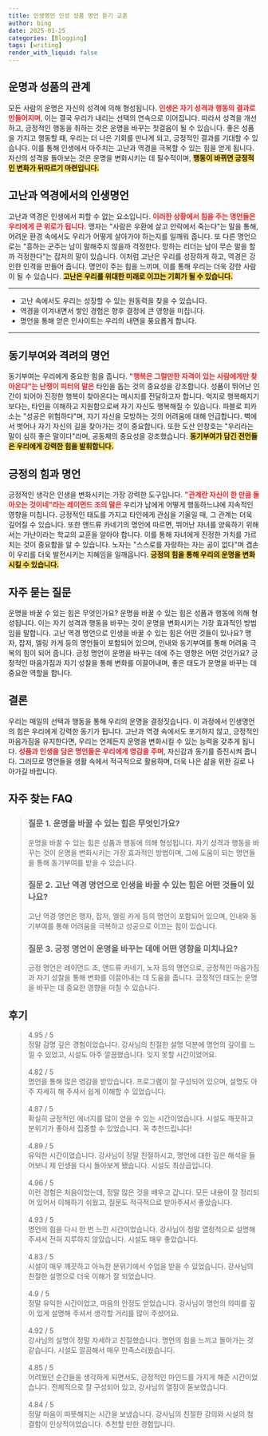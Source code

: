 ```yaml
---
title: 인생명언 인성 성품 명언 듣기 교훈
author: bing
date: 2025-01-25
categories: [Blogging]
tags: [writing]
render_with_liquid: false
---
```



<h2 id='운명과 성품의 관계'>운명과 성품의 관계</h2>

<p>모든 사람의 운명은 자신의 성격에 의해 형성됩니다. <b><span style="color: #ee2323;">인생은 자기 성격과 행동의 결과로 만들어지며</span></b>, 이는 결국 우리가 내리는 선택의 연속으로 이어집니다. 따라서 성격을 개선하고, 긍정적인 행동을 취하는 것은 운명을 바꾸는 첫걸음이 될 수 있습니다. 좋은 성품을 가지고 행동할 때, 우리는 더 나은 기회를 만나게 되고, 긍정적인 결과를 기대할 수 있습니다. 이를 통해 인생에서 마주치는 고난과 역경을 극복할 수 있는 힘을 얻게 됩니다. 자신의 성격을 돌아보는 것은 운명을 변화시키는 데 필수적이며, <b><span style="background-color: #ffe066;">행동이 바뀌면 긍정적인 변화가 뒤따르기 마련입니다.</span></b></p>

<h2 id='고난과 역경에서의 인생명언'>고난과 역경에서의 인생명언</h2>

<p>고난과 역경은 인생에서 피할 수 없는 요소입니다. <b><span style="color: #ee2323;">이러한 상황에서 힘을 주는 명언들은 우리에게 큰 위로가 됩니다.</span></b> 맹자는 "사람은 우환에 살고 안락에서 죽는다"는 말을 통해, 어려운 환경 속에서도 우리가 어떻게 살아가야 하는지를 일깨워 줍니다. 또 다른 명언으로는 "흥하는 군주는 남이 말해주지 않을까 걱정한다. 망하는 리더는 남이 무슨 말을 할까 걱정한다"는 잡저의 말이 있습니다. 이처럼 고난은 우리를 성장하게 하고, 역경은 강인한 인격을 만들어 줍니다. 명언이 주는 힘을 느끼며, 이를 통해 우리는 더욱 강한 사람이 될 수 있습니다. <b><span style="background-color: #ffe066;">고난은 우리를 위대한 미래로 이끄는 기회가 될 수 있습니다.</span></b></p>

<hr />

<ul>
    <li>고난 속에서도 우리는 성장할 수 있는 원동력을 찾을 수 있습니다.</li>
    <li>역경을 이겨내면서 쌓인 경험은 향후 결정에 큰 영향을 미칩니다.</li>
    <li>명언을 통해 얻은 인사이트는 우리의 내면을 풍요롭게 합니다.</li>
</ul>

<hr />

<h2 id='동기부여와 격려의 명언'>동기부여와 격려의 명언</h2>

<p>동기부여는 우리에게 중요한 힘을 줍니다. <b><span style="color: #ee2323;">"행복은 그럴만한 자격이 있는 사람에게만 찾아온다"는 난쟁이 피터의 말은</span></b> 타인을 돕는 것의 중요성을 강조합니다. 성품이 뛰어난 인간이 되어야 진정한 행복이 찾아온다는 메시지를 전달하고자 합니다. 억지로 행복해지기보다는, 타인을 이해하고 지원함으로써 자기 자신도 행복해질 수 있습니다. 파블로 피카소는 "성공은 위험하다"며, 자기 자신을 모방하는 것의 어려움에 대해 언급합니다. 벽에서 벗어나 자기 자신의 길을 찾아가는 것이 중요합니다. 또한 도산 안창호는 "우리라는 말이 심히 좋은 말이다"라며, 공동체의 중요성을 강조했습니다. <b><span style="background-color: #ffe066;">동기부여가 담긴 전언들은 우리에게 강력한 힘을 발휘합니다.</span></b></p>

<h2 id='긍정의 힘과 명언'>긍정의 힘과 명언</h2>

<p>긍정적인 생각은 인생을 변화시키는 가장 강력한 도구입니다. <b><span style="color: #ee2323;">"관계란 자신이 한 만큼 돌아오는 것이네"라는 레이먼드 조의 말은</span></b> 우리가 남에게 어떻게 행동하느냐에 지속적인 영향을 미칩니다. 긍정적인 태도를 가지고 타인에게 관심을 기울일 때, 그 관계는 더욱 깊어질 수 있습니다. 또한 앤드류 카네기의 명언에 따르면, 뛰어난 자녀를 양육하기 위해서는 가난이라는 학교의 교훈을 알아야 합니다. 이를 통해 자녀에게 진정한 가치를 가르치는 것이 중요함을 알 수 있습니다. 노자는 "스스로를 자랑하는 자는 공이 없다"며 겸손이 우리를 더욱 발전시키는 지혜임을 일깨웁니다. <b><span style="background-color: #ffe066;">긍정의 힘을 통해 우리의 운명을 변화시킬 수 있습니다.</span></b></p>

<h2 id='자주 묻는 질문'>자주 묻는 질문</h2>

<p>운명을 바꿀 수 있는 힘은 무엇인가요? 운명을 바꿀 수 있는 힘은 성품과 행동에 의해 형성됩니다. 이는 자기 성격과 행동을 바꾸는 것이 운명을 변화시키는 가장 효과적인 방법임을 말합니다. 고난 역경 명언으로 인생을 바꿀 수 있는 힘은 어떤 것들이 있나요? 맹자, 잡저, 엘링 카게 등의 명언들이 포함되어 있으며, 인내와 동기부여를 통해 어려움 극복의 힘이 되어 줍니다. 긍정 명언이 운명을 바꾸는 데에 주는 영향은 어떤 것인가요? 긍정적인 마음가짐과 자기 성찰을 통해 변화를 이끌어내며, 좋은 태도가 운명을 바꾸는 데 중요한 역할을 합니다.</p>

<h2 id='결론'>결론</h2>

<p>우리는 매일의 선택과 행동을 통해 우리의 운명을 결정짓습니다. 이 과정에서 인생명언의 힘은 우리에게 강력한 동기가 됩니다. 고난과 역경 속에서도 포기하지 않고, 긍정적인 마음가짐을 유지한다면, 우리는 언제든지 운명을 변화시킬 수 있는 능력을 갖추게 됩니다. <b><span style="color: #ee2323;">성품과 인생을 담은 명언들은 우리에게 영감을 주며</span></b>, 자신감과 동기를 증진시켜 줍니다. 그러므로 명언들을 생활 속에서 적극적으로 활용하며, 더욱 나은 삶을 위한 길로 나아가길 바랍니다.</p>


<h2 id='자주_찾는_FAQ'>자주 찾는 FAQ</h2>
<div itemscope="" itemtype="https://schema.org/FAQPage">
<blockquote>
<div itemscope="" itemprop="mainEntity" itemtype="https://schema.org/Question">
<h3 itemprop="name">질문 1. 운명을 바꿀 수 있는 힘은 무엇인가요?</h3>
<div itemscope="" itemprop="acceptedAnswer" itemtype="https://schema.org/Answer">
<span itemprop="text">
<p>운명을 바꿀 수 있는 힘은 성품과 행동에 의해 형성됩니다. 자기 성격과 행동을 바꾸는 것이 운명을 변화시키는 가장 효과적인 방법이며, 그에 도움이 되는 명언들을 통해 동기부여를 받을 수 있습니다.</p>
</span>
</div>
</div>
<div itemscope="" itemprop="mainEntity" itemtype="https://schema.org/Question">
<h3 itemprop="name">질문 2. 고난 역경 명언으로 인생을 바꿀 수 있는 힘은 어떤 것들이 있나요?</h3>
<div itemscope="" itemprop="acceptedAnswer" itemtype="https://schema.org/Answer">
<span itemprop="text">
<p>고난 역경 명언은 맹자, 잡저, 엘링 카게 등의 명언이 포함되어 있으며, 인내와 동기부여를 통해 어려움을 극복하고 성공으로 이끄는 힘이 있습니다.</p>
</span>
</div>
</div>
<div itemscope="" itemprop="mainEntity" itemtype="https://schema.org/Question">
<h3 itemprop="name">질문 3. 긍정 명언이 운명을 바꾸는 데에 어떤 영향을 미치나요?</h3>
<div itemscope="" itemprop="acceptedAnswer" itemtype="https://schema.org/Answer">
<span itemprop="text">
<p>긍정 명언은 레이먼드 조, 앤드류 카네기, 노자 등의 명언으로, 긍정적인 마음가짐과 자기 성찰을 통해 변화를 이끌어내는 데 도움을 줍니다. 긍정적인 태도는 운명을 바꾸는 데 중요한 영향을 미칠 수 있습니다.</p>
</span>
</div>
</div>
</blockquote>
</div>
<h2 id='후기'>후기</h2>
<div itemscope itemtype="https://schema.org/Product">
  <blockquote>
  <div itemprop="review" itemscope itemtype="https://schema.org/Review">
      <div itemprop="reviewRating" itemscope itemtype="https://schema.org/Rating"> <span itemprop="ratingValue">4.95</span> / <span itemprop="bestRating">5</span> </div>
      <span itemprop="reviewBody">정말 감명 깊은 경험이었습니다. 강사님의 친절한 설명 덕분에 명언의 깊이를 느낄 수 있었고, 시설도 아주 깔끔했습니다. 잊지 못할 시간이었어요.</span>
  </div>
  <br>
  <div itemprop="review" itemscope itemtype="https://schema.org/Review">
      <div itemprop="reviewRating" itemscope itemtype="https://schema.org/Rating"> <span itemprop="ratingValue">4.82</span> / <span itemprop="bestRating">5</span> </div>
      <span itemprop="reviewBody">명언을 통해 많은 영감을 받았습니다. 프로그램이 잘 구성되어 있으며, 설명도 아주 자세히 해 주셔서 쉽게 이해할 수 있었습니다.</span>
  </div>
  <br>
  <div itemprop="review" itemscope itemtype="https://schema.org/Review">
      <div itemprop="reviewRating" itemscope itemtype="https://schema.org/Rating"> <span itemprop="ratingValue">4.87</span> / <span itemprop="bestRating">5</span> </div>
      <span itemprop="reviewBody">확실히 긍정적인 에너지를 많이 얻을 수 있는 시간이었습니다. 시설도 깨끗하고 분위기가 좋아서 집중할 수 있었습니다. 꼭 추천드립니다!</span>
  </div>
  <br>
  <div itemprop="review" itemscope itemtype="https://schema.org/Review">
      <div itemprop="reviewRating" itemscope itemtype="https://schema.org/Rating"> <span itemprop="ratingValue">4.89</span> / <span itemprop="bestRating">5</span> </div>
      <span itemprop="reviewBody">유익한 시간이었습니다. 강사님이 정말 친절하시고, 명언에 대한 깊은 해석을 들어보니 제 인생을 다시 돌아보게 됐습니다. 시설도 최상급입니다.</span>
  </div>
  <br>
  <div itemprop="review" itemscope itemtype="https://schema.org/Review">
      <div itemprop="reviewRating" itemscope itemtype="https://schema.org/Rating"> <span itemprop="ratingValue">4.96</span> / <span itemprop="bestRating">5</span> </div>
      <span itemprop="reviewBody">이런 경험은 처음이었는데, 정말 많은 것을 배우고 갑니다. 모든 내용이 잘 정리되어 있어서 이해하기 쉬웠고, 질문도 적극적으로 받아주셔서 좋았습니다.</span>
  </div>
  <br>
  <div itemprop="review" itemscope itemtype="https://schema.org/Review">
      <div itemprop="reviewRating" itemscope itemtype="https://schema.org/Rating"> <span itemprop="ratingValue">4.93</span> / <span itemprop="bestRating">5</span> </div>
      <span itemprop="reviewBody">명언의 힘을 다시 한 번 느낀 시간이었습니다. 강사님이 정말 열정적으로 설명해 주셔서 전혀 지루하지 않았습니다. 시설도 매우 좋았습니다.</span>
  </div>
  <br>
  <div itemprop="review" itemscope itemtype="https://schema.org/Review">
      <div itemprop="reviewRating" itemscope itemtype="https://schema.org/Rating"> <span itemprop="ratingValue">4.83</span> / <span itemprop="bestRating">5</span> </div>
      <span itemprop="reviewBody">시설이 매우 깨끗하고 아늑한 분위기에서 수업을 받을 수 있었습니다. 강사님의 친절한 설명으로 더욱 이해가 잘 되었습니다.</span>
  </div>
  <br>
  <div itemprop="review" itemscope itemtype="https://schema.org/Review">
      <div itemprop="reviewRating" itemscope itemtype="https://schema.org/Rating"> <span itemprop="ratingValue">4.9</span> / <span itemprop="bestRating">5</span> </div>
      <span itemprop="reviewBody">정말 유익한 시간이었고, 마음의 안정도 얻었습니다. 강사님이 명언의 의미를 깊이 있게 설명해 주셔서 생각할 거리를 많이 주셨어요.</span>
  </div>
  <br>
  <div itemprop="review" itemscope itemtype="https://schema.org/Review">
      <div itemprop="reviewRating" itemscope itemtype="https://schema.org/Rating"> <span itemprop="ratingValue">4.92</span> / <span itemprop="bestRating">5</span> </div>
      <span itemprop="reviewBody">강사님의 설명이 정말 자세하고 친절했습니다. 명언의 힘을 느끼고 돌아가는 것 같습니다. 시설도 깔끔해서 매우 만족스러웠습니다.</span>
  </div>
  <br>
  <div itemprop="review" itemscope itemtype="https://schema.org/Review">
      <div itemprop="reviewRating" itemscope itemtype="https://schema.org/Rating"> <span itemprop="ratingValue">4.85</span> / <span itemprop="bestRating">5</span> </div>
      <span itemprop="reviewBody">어려웠던 순간들을 생각하게 되면서도, 긍정적인 마인드를 가지게 해준 시간이었습니다. 전체적으로 잘 구성되어 있고, 강사님의 열정이 돋보였습니다.</span>
  </div>
  <br>
  <div itemprop="review" itemscope itemtype="https://schema.org/Review">
      <div itemprop="reviewRating" itemscope itemtype="https://schema.org/Rating"> <span itemprop="ratingValue">4.84</span> / <span itemprop="bestRating">5</span> </div>
      <span itemprop="reviewBody">정말 마음이 따뜻해지는 시간을 보냈습니다. 강사님의 친절한 강의와 시설의 청결함이 인상적이었습니다. 추천할 만한 경험입니다.</span>
  </div>
  </blockquote>
</div>
